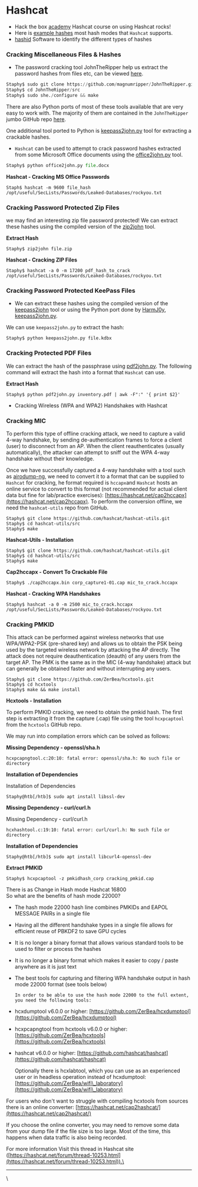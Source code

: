 # Hashcat

* Hack the box  [academy](https://academy.hackthebox.com) Hashcat course on using Hashcat rocks!
* Here is  [example hashes](https://hashcat.net/wiki/doku.php?id=example\_hashes) most hash modes that `Hashcat` supports.
* &#x20;[hashid](https://github.com/psypanda/hashID) Software to identify the different types of hashes&#x20;

### Cracking Miscellaneous Files & Hashes

* The password cracking tool JohnTheRipper help us extract the password hashes from files etc, can be viewed [here](https://github.com/magnumripper/JohnTheRipper/tree/bleeding-jumbo/src).

```python
Staphy$ sudo git clone https://github.com/magnumripper/JohnTheRipper.git
Staphy$ cd JohnTheRipper/src
Staphy$ sudo she./configure && make
```

There are also Python ports of most of these tools available that are very easy to work with. The majority of them are contained in the `JohnTheRipper` jumbo GitHub repo [here](https://github.com/magnumripper/JohnTheRipper/tree/bleeding-jumbo/run).

One additional tool ported to Python is  [keepass2john.py](https://gist.github.com/HarmJ0y/116fa1b559372804877e604d7d367bbc#file-keepass2john-py) tool for extracting a crackable hashes.

* `Hashcat` can be used to attempt to crack password hashes extracted from some Microsoft Office documents using the [office2john.py](https://raw.githubusercontent.com/magnumripper/JohnTheRipper/bleeding-jumbo/run/office2john.py) tool.

```python
Staphy$ python office2john.py file.docx 
```

**Hashcat - Cracking MS Office Passwords**

```shell
Staph$ hashcat -m 9600 file_hash /opt/useful/SecLists/Passwords/Leaked-Databases/rockyou.txt
```

### Cracking Password Protected Zip Files

we may find an interesting zip file password protected! We can extract these hashes using the compiled version of the [zip2john](https://github.com/magnumripper/JohnTheRipper/blob/bleeding-jumbo/src/zip2john.c) tool.



**Extract Hash**

```shell
Staphy$ zip2john file.zip 
```

**Hashcat - Cracking ZIP Files**

```shell
Staphy$ hashcat -a 0 -m 17200 pdf_hash_to_crack /opt/useful/SecLists/Passwords/Leaked-Databases/rockyou.txt
```

### Cracking Password Protected KeePass Files

* We can extract these hashes using the compiled version of the [keepass2john](https://github.com/magnumripper/JohnTheRipper/blob/bleeding-jumbo/src/keepass2john.c) tool or using the Python port done by [HarmJ0y](https://gist.github.com/HarmJ0y), [keepass2john.py](https://gist.githubusercontent.com/HarmJ0y/116fa1b559372804877e604d7d367bbc/raw/c0c6f45ad89310e61ec0363a69913e966fe17633/keepass2john.py).

We can use `keepass2john.py` to extract the hash:

```shell
Staphy$ python keepass2john.py file.kdbx 
```

### Cracking Protected PDF Files

We can extract the hash of the passphrase using [pdf2john.py](https://raw.githubusercontent.com/truongkma/ctf-tools/master/John/run/pdf2john.py). The following command will extract the hash into a format that `Hashcat` can use.

**Extract Hash**

```shell
Staphy$ python pdf2john.py inventory.pdf | awk -F":" '{ print $2}'
```

* Cracking Wireless (WPA and WPA2) Handshakes with Hashcat

### Cracking MIC

To perform this type of offline cracking attack, we need to capture a valid 4-way handshake, by sending de-authentication frames to force a client (user) to disconnect from an AP. When the client reauthenticates (usually automatically), the attacker can attempt to sniff out the WPA 4-way handshake without their knowledge.

Once we have successfully captured a 4-way handshake with a tool such as [airodump-ng](https://www.aircrack-ng.org/doku.php?id=airodump-ng), we need to convert it to a format that can be supplied to `Hashcat` for cracking, he format required is `hccapx`and `Hashcat` hosts an online service to convert to this format (not recommended for actual client data but fine for lab/practice exercises): [https://hashcat.net/cap2hccapx](https://hashcat.net/cap2hccapx). To perform the conversion offline, we need the `hashcat-utils` repo from GitHub.

```shell
Staphy$ git clone https://github.com/hashcat/hashcat-utils.git
Staphy$ cd hashcat-utils/src
Staphy$ make
```

**Hashcat-Utils - Installation**

```shell
Staphy$ git clone https://github.com/hashcat/hashcat-utils.git
Staphy$ cd hashcat-utils/src
Staphy$ make
```

**Cap2hccapx - Convert To Crackable File**

```shell
Staphy$ ./cap2hccapx.bin corp_capture1-01.cap mic_to_crack.hccapx
```

**Hashcat - Cracking WPA Handshakes**

```shell
Staphy$ hashcat -a 0 -m 2500 mic_to_crack.hccapx /opt/useful/SecLists/Passwords/Leaked-Databases/rockyou.txt
```

### Cracking PMKID

This attack can be performed against wireless networks that use WPA/WPA2-PSK (pre-shared key) and allows us to obtain the PSK being used by the targeted wireless network by attacking the AP directly. The attack does not require deauthentication (deauth) of any users from the target AP. The PMK is the same as in the MIC (4-way handshake) attack but can generally be obtained faster and without interrupting any users.

```shell
Staphy$ git clone https://github.com/ZerBea/hcxtools.git
Staphy$ cd hcxtools
Staphy$ make && make install
```

**Hcxtools - Installation**

To perform PMKID cracking, we need to obtain the pmkid hash. The first step is extracting it from the capture (.cap) file using the tool `hcxpcaptool` from the `hcxtools` GitHub repo.&#x20;

We may run into compilation errors which can be solved as follows:

**Missing Dependency - openssl/sha.h**

```shell-session
hcxpcapngtool.c:20:10: fatal error: openssl/sha.h: No such file or directory
```

**Installation of Dependencies**

Installation of Dependencies

```shell-session
Staphy@htb[/htb]$ sudo apt install libssl-dev
```

**Missing Dependency - curl/curl.h**

Missing Dependency - curl/curl.h

```shell-session
hcxhashtool.c:19:10: fatal error: curl/curl.h: No such file or directory
```

**Installation of Dependencies**

```shell-session
Staphy@htb[/htb]$ sudo apt install libcurl4-openssl-dev
```

**Extract PMKID**

```shell-session
Staphy$ hcxpcaptool -z pmkidhash_corp cracking_pmkid.cap 
```

There is as Change in Hash mode Hashcat 16800\
So what are the benefits of hash mode 22000?

* The hash mode 22000 hash line combines PMKIDs and EAPOL MESSAGE PAIRs in a single file
* Having all the different handshake types in a single file allows for efficient reuse of PBKDF2 to save GPU cycles
* It is no longer a binary format that allows various standard tools to be used to filter or process the hashes
* It is no longer a binary format which makes it easier to copy / paste anywhere as it is just text
*   The best tools for capturing and filtering WPA handshake output in hash mode 22000 format (see tools below)

    ```
    In order to be able to use the hash mode 22000 to the full extent, you need the following tools:  
    ```
* hcxdumptool v6.0.0 or higher: [https://github.com/ZerBea/hcxdumptool](https://github.com/ZerBea/hcxdumptool)
* hcxpcapngtool from hcxtools v6.0.0 or higher: [https://github.com/ZerBea/hcxtools](https://github.com/ZerBea/hcxtools)
*   hashcat v6.0.0 or higher: [https://github.com/hashcat/hashcat](https://github.com/hashcat/hashcat)

    Optionally there is hcxlabtool, which you can use as an experienced user or in headless operation instead of hcxdumptool: [https://github.com/ZerBea/wifi\_laboratory](https://github.com/ZerBea/wifi\_laboratory)

For users who don't want to struggle with compiling hcxtools from sources there is an online converter: [https://hashcat.net/cap2hashcat/](https://hashcat.net/cap2hashcat/)

If you choose the online converter, you may need to remove some data from your dump file if the file size is too large. Most of the time, this happens when data traffic is also being recorded.

For more information Visit this thread in Hashcat site ([https://hashcat.net/forum/thread-10253.html](https://hashcat.net/forum/thread-10253.html)).\


****

\


